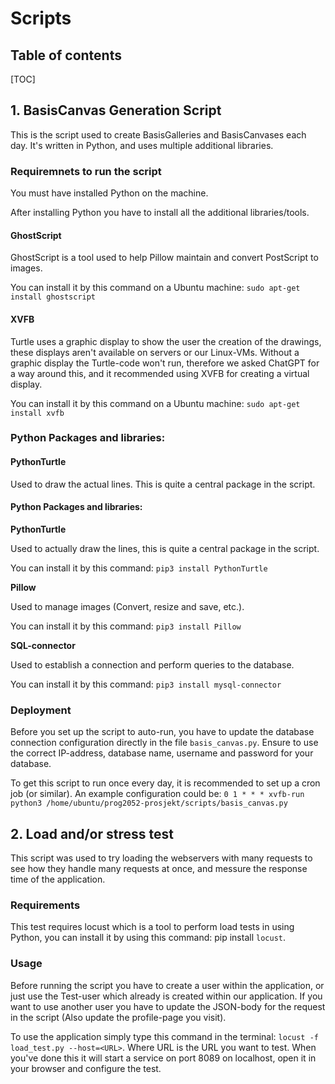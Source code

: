 # Scripts

## Table of contents

[TOC]

## 1. BasisCanvas Generation Script
This is the script used to create BasisGalleries and BasisCanvases each day. 
It's written in Python, and uses multiple additional libraries.

### Requiremnets to run the script
You must have installed Python on the machine.

After installing Python you have to install all the additional libraries/tools.

#### **GhostScript**
GhostScript is a tool used to help Pillow maintain and convert PostScript to images.

You can install it by this command on a Ubuntu machine: `sudo apt-get install ghostscript`

#### **XVFB**
Turtle uses a graphic display to show the user the creation of the drawings, these displays
aren't available on servers or our Linux-VMs. Without a graphic display the Turtle-code won't
run, therefore we asked ChatGPT for a way around this, and it recommended using XVFB for creating
a virtual display.

You can install it by this command on a Ubuntu machine: `sudo apt-get install xvfb`

### Python Packages and libraries:
#### PythonTurtle
Used to draw the actual lines. This is quite a central package in the script.
#### **Python Packages and libraries:**
**PythonTurtle**

Used to actually draw the lines, this is quite a central package in the script.

You can install it by this command: `pip3 install PythonTurtle`

**Pillow**

Used to manage images (Convert, resize and save, etc.).

You can install it by this command: `pip3 install Pillow`

**SQL-connector**

Used to establish a connection and perform queries to the database.

You can install it by this command: `pip3 install mysql-connector`

### Deployment
Before you set up the script to auto-run, you have to update the database connection configuration directly in the file `basis_canvas.py`. Ensure to use the correct IP-address, database name, username and password for your database.

To get this script to run once every day, it is recommended to set up a cron job (or similar). An example configuration could be:
`0 1 * * * xvfb-run python3 /home/ubuntu/prog2052-prosjekt/scripts/basis_canvas.py`

## 2. Load and/or stress test
This script was used to try loading the webservers with many requests to see how they handle many requests at 
once, and messure the response time of the application.

### Requirements
This test requires locust which is a tool to perform load tests in using Python,
you can install it by using this command: pip install `locust`.

### Usage
Before running the script you have to create a user within the application, or just use the Test-user which already is created within our application. 
If you want to use another user you have to update the JSON-body for the request in the script (Also update the profile-page you visit).

To use the application simply type this command in the terminal: `locust -f load_test.py --host=<URL>`. 
Where URL is the URL you want to test. When you've done this it will start a service on port 8089 on localhost, 
open it in your browser and configure the test. 
